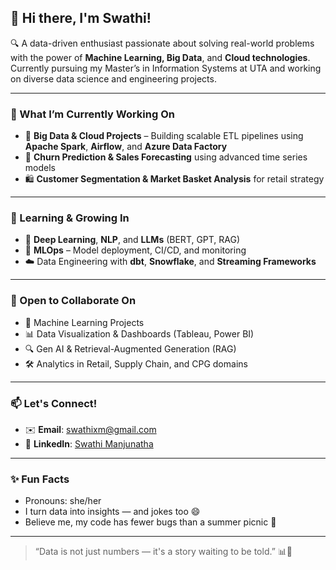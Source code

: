 ## 👋 Hi there, I'm Swathi!

🔍 A data-driven enthusiast passionate about solving real-world problems with the power of **Machine Learning, Big Data**, and **Cloud technologies**. Currently pursuing my Master’s in Information Systems at UTA and working on diverse data science and engineering projects.

---

### 🔭 What I’m Currently Working On
- 🚀 **Big Data & Cloud Projects** – Building scalable ETL pipelines using **Apache Spark**, **Airflow**, and **Azure Data Factory**
- 🧠 **Churn Prediction & Sales Forecasting** using advanced time series models
- 🛍️ **Customer Segmentation & Market Basket Analysis** for retail strategy

---

### 🌱 Learning & Growing In
- 🤖 **Deep Learning**, **NLP**, and **LLMs** (BERT, GPT, RAG)
- 🔧 **MLOps** – Model deployment, CI/CD, and monitoring
- ☁️ Data Engineering with **dbt**, **Snowflake**, and **Streaming Frameworks**

---

### 🤝 Open to Collaborate On
- 🧪 Machine Learning Projects
- 📊 Data Visualization & Dashboards (Tableau, Power BI)
- 🔍 Gen AI & Retrieval-Augmented Generation (RAG)
- 🛠️ Analytics in Retail, Supply Chain, and CPG domains

---

### 📫 Let's Connect!
- ✉️ **Email**: swathixm@gmail.com  
- 💼 **LinkedIn**: [Swathi Manjunatha](https://www.linkedin.com/in/swathi-manjunatha)  

---

### ✨ Fun Facts
- Pronouns: she/her  
- I turn data into insights — and jokes too 😄  
- Believe me, my code has fewer bugs than a summer picnic 🍉

---

> “Data is not just numbers — it's a story waiting to be told.” 📊📖
